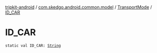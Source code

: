 [tripkit-android](../../index.md) / [com.skedgo.android.common.model](../index.md) / [TransportMode](index.md) / [ID_CAR](./-i-d_-c-a-r.md)

# ID_CAR

`static val ID_CAR: `[`String`](https://kotlinlang.org/api/latest/jvm/stdlib/kotlin/-string/index.html)